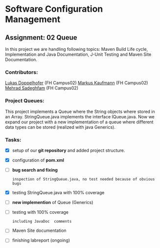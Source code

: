 

# Software Configuration Management

## Assignment: 02 Queue

In this project we are handling following topics: Maven Build Life cycle, Implementation and Java Documentation, J-Unit Testing and Maven Site Documentation.

### **Contributors:**

[Lukas Doppelhofer](https://github.com/LukasDoppelhofer/) (FH Campus02)
[Markus Kaufmann](https://github.com/markuskaufmann87/) (FH Campus02)
[Mehrad Sadeghfam](https://github.com/Mehrad876/) (FH Campus02)

### **Project Queues:**

This project implements a Queue where the String objects where stored in an Array. StringQueue.java implements the interface IQueue.java. Now we expand our project with a new implementation of a queue where different data types can be stored (realized with java Generics).

### Tasks:

- [x] setup of our **git repository** and added project structure.

- [x] configuration of **pom.xml**

- [ ] **bug search and fixing**

      inspection of StringQueue.java, no test needed because of obvious bugs

- [x] testing StringQueue.java with 100% coverage

- [ ] **new implemention** of Queue (Generics)

- [ ] testing with 100% coverage 

      including JavaDoc  comments

- [ ] Maven Site documentation

- [ ] finishing labreport (ongoing)

